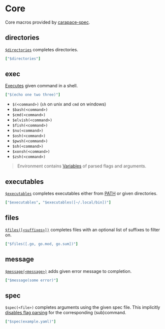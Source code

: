 # Core

Core macros provided by [carapace-spec](https://github.com/carapace-sh/carapace-spec).

## directories

[`$directories`](https://carapace-sh.github.io/carapace/carapace/defaultActions/actionDirectories.html) completes directories.
```yaml
["$directories"]
```

## exec

[Executes](https://carapace-sh.github.io/carapace/carapace/defaultActions/actionExecCommand.html) given command in a shell.

```yaml
["$(echo one two three)"]
```
- `$(<command>)` (`sh` on unix and `cmd` on windows)
- `$bash(<command>)`
- `$cmd(<command>)`
- `$elvish(<command>)`
- `$fish(<command>)`
- `$nu(<command>)`
- `$osh(<command>)`
- `$pwsh(<command>)`
- `$sh(<command>)`
- `$xonsh(<command>)`
- `$zsh(<command>)`

> Environment contains [Variables](../variables.md) of parsed flags and arguments.

## executables

[`$executables`](https://carapace-sh.github.io/carapace/carapace/defaultActions/actionExecutables.html) completes executables either from [PATH] or given directories.
```yaml
["$executables", "$executables([~/.local/bin])"]
```

## files

[`$files([<suffixes>])`](https://carapace-sh.github.io/carapace/carapace/defaultActions/actionFiles.html) completes files with an optional list of suffixes to filter on.

```yaml
["$files([.go, go.mod, go.sum])"]
```

## message

[`$message(<message>)`](https://carapace-sh.github.io/carapace/carapace/defaultActions/actionMessage.html) adds given error message to completion.

```yaml
["$message(some error)"]
```

## spec

`$spec(<file>)` completes arguments using the given spec file.
This implicitly [disables flag parsing](https://pkg.go.dev/github.com/spf13/cobra#Command) for the corresponding (sub)command.

```yaml
["$spec(example.yaml)"]
```

[PATH]:https://en.wikipedia.org/wiki/PATH_(variable)

